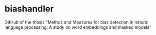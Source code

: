 # biashandler
GitHub of the thesis "Methos and Measures for bias detection in natural language processing: A study on word embeddings and masked models"
